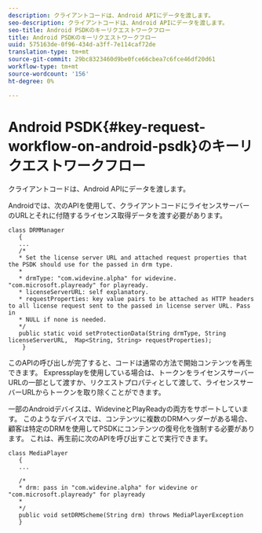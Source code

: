 ```yaml
---
description: クライアントコードは、Android APIにデータを渡します。
seo-description: クライアントコードは、Android APIにデータを渡します。
seo-title: Android PSDKのキーリクエストワークフロー
title: Android PSDKのキーリクエストワークフロー
uuid: 575163de-0f96-434d-a3ff-7e114caf72de
translation-type: tm+mt
source-git-commit: 29bc8323460d9be0fce66cbea7c6fce46df20d61
workflow-type: tm+mt
source-wordcount: '156'
ht-degree: 0%

---
```



# Android PSDK{#key-request-workflow-on-android-psdk}のキーリクエストワークフロー

クライアントコードは、Android APIにデータを渡します。

Androidでは、次のAPIを使用して、クライアントコードにライセンスサーバーのURLとそれに付随するライセンス取得データを渡す必要があります。

```
class DRMManager 
   { 
   ... 
   /* 
   * Set the license server URL and attached request properties that the PSDK should use for the passed in drm type.  
   * 
   * drmType: "com.widevine.alpha" for widevine. "com.microsoft.playready" for playready. 
   * licenseServerURL: self explanatory.  
   * requestProperties: key value pairs to be attached as HTTP headers to all license request sent to the passed in license server URL. Pass in 
   * NULL if none is needed.  
   */ 
   public static void setProtectionData(String drmType, String licenseServerURL,  Map<String, String> requestProperties); 
    }
```

このAPIの呼び出しが完了すると、コードは通常の方法で開始コンテンツを再生できます。 Expressplayを使用している場合は、トークンをライセンスサーバーURLの一部として渡すか、リクエストプロパティとして渡して、ライセンスサーバーURLからトークンを取り除くことができます。

一部のAndroidデバイスは、WidevineとPlayReadyの両方をサポートしています。 このようなデバイスでは、コンテンツに複数のDRMヘッダーがある場合、顧客は特定のDRMを使用してPSDKにコンテンツの復号化を強制する必要があります。 これは、再生前に次のAPIを呼び出すことで実行できます。

```
class MediaPlayer 
   { 
   ... 
    
   /* 
   * drm: pass in "com.widevine.alpha" for widevine or "com.microsoft.playready" for playready 
   * 
   */ 
   public void setDRMScheme(String drm) throws MediaPlayerException 
   }
```

